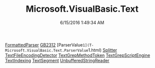 ﻿---
title: Microsoft.VisualBasic.Text
date: 6/15/2016 1:49:34 AM
---

[FormattedParser](T-Microsoft.VisualBasic.Text.FormattedParser.html)
[GB2312](T-Microsoft.VisualBasic.Text.GB2312.html)
[ParserValue`1](T-Microsoft.VisualBasic.Text.ParserValue`1.html)
[Splitter](T-Microsoft.VisualBasic.Text.Splitter.html)
[TextFileEncodingDetector](T-Microsoft.VisualBasic.Text.TextFileEncodingDetector.html)
[TextGrepMethodToken](T-Microsoft.VisualBasic.Text.TextGrepMethodToken.html)
[TextGrepScriptEngine](T-Microsoft.VisualBasic.Text.TextGrepScriptEngine.html)
[TextIndexing](T-Microsoft.VisualBasic.Text.TextIndexing.html)
[TextSegment](T-Microsoft.VisualBasic.Text.TextSegment.html)
[UnbufferedStringReader](T-Microsoft.VisualBasic.Text.UnbufferedStringReader.html)
